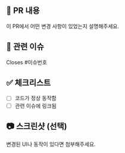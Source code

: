 ## 📌 PR 내용

이 PR에서 어떤 변경 사항이 있었는지 설명해주세요.

## 🔗 관련 이슈

Closes #이슈번호

## ✅ 체크리스트

- [ ] 코드가 정상 동작함
- [ ] 관련 이슈에 링크됨

## 📷 스크린샷 (선택)

변경된 UI나 동작이 있다면 첨부해주세요.

